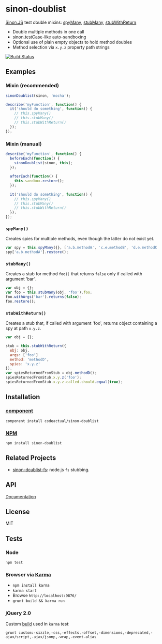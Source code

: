 # sinon-doublist

[Sinon.JS](http://sinonjs.org/) test double mixins: [spyMany](#spymany), [stubMany](#stubmany), [stubWithReturn](#stubwithreturn)

* Double multiple methods in one call
* [sinon.testCase](http://sinonjs.org/docs/#sandbox)-like auto-sandboxing
* Optional use of plain empty objects to hold method doubles
* Method selection via `x.y.z` property path strings

[![Build Status](https://travis-ci.org/codeactual/sinon-doublist.png)](https://travis-ci.org/codeactual/sinon-doublist)

## Examples

### Mixin (recommended)

```js
sinonDoublist(sinon, 'mocha');

describe('myFunction', function() {
  it('should do something', function() {
    // this.spyMany()
    // this.stubMany()
    // this.stubWithReturn()
  });
});
```

### Mixin (manual)

```js
describe('myFunction', function() {
  beforeEach(function() {
    sinonDoublist(sinon, this);
  });
  
  afterEach(function() {
    this.sandbox.restore();
  });
  
  it('should do something', function() {
    // this.spyMany()
    // this.stubMany()
    // this.stubWithReturn()
  });
});
```

### `spyMany()`

Creates spies for multiple methods, even though the latter do not exist yet. 

```js
var spy = this.spyMany({}, ['a.b.methodA', 'c.e.methodB', 'd.e.methodC']);
spy['a.b.methodA'].restore();
```

### `stubMany()`

Creates a stub for method `foo()` that returns `false` only if called with argument 'bar'.

```js
var obj = {};
var foo = this.stubMany(obj, 'foo').foo;
foo.withArgs('bar').returns(false);
foo.restore();
```

### `stubWithReturn()`

Creates a stub that, if called with argument 'foo', returns object containing a spy at path `x.y.z`.

```js
var obj = {};

stub = this.stubWithReturn({
  obj: obj,
  args: ['foo']
  method: 'methodD',
  spies: 'x.y.z'
});
var spiesReturnedFromStub = obj.methodD();
spiesReturnedFromStub.x.y.z('foo');
spiesReturnedFromStub.x.y.z.called.should.equal(true);
```

## Installation

### [component](https://github.com/component/component)

    component install codeactual/sinon-doublist

### [NPM](https://npmjs.org/package/sinon-doublist)

    npm install sinon-doublist

## Related Projects

* [sinon-doublist-fs](https://github.com/codeactual/sinon-doublist-fs/): node.js `fs` stubbing.

## API

[Documentation](docs/sinon-doublist.md)

## License

  MIT

## Tests

### Node

    npm test

### Browser via [Karma](http://karma-runner.github.com/)

* `npm install karma`
* `karma start`
* Browse `http://localhost:9876/`
* `grunt build && karma run`

### jQuery 2.0

Custom [build](lib/jquery.js) used in `karma` test:

    grunt custom:-sizzle,-css,-effects,-offset,-dimensions,-deprecated,-ajax/script,-ajax/jsonp,-wrap,-event-alias

